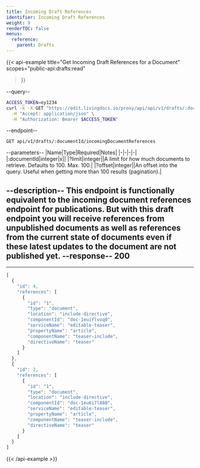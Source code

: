 ```yaml
---
title: Incoming Draft References
identifier: Incoming Draft References
weight: 9
renderTOC: false
menus:
  reference:
    parent: Drafts
---
```


{{< api-example
  title="Get Incoming Draft References for a Document"
  scopes="public-api:drafts:read"
>}}

--query--

```bash
ACCESS_TOKEN=ey1234
curl -k -X GET "https://edit.livingdocs.io/proxy/api/api/v1/drafts/:documentId/incomingDocumentReferences" \
  -H "Accept: application/json" \
  -H "Authorization: Bearer $ACCESS_TOKEN"
```

--endpoint--
```
GET api/v1/drafts/:documentId/incomingDocumentReferences
```

--parameters--
|Name|Type|Required|Notes|
|-|-|-|-|
|:documentId|integer|x||
|?limit|integer||A limit for how much documents to retrieve. Defaults to 100. Max. 100.|
|?offset|integer||An offset into the query. Useful when getting more than 100 results (pagination).|

--description--
This endpoint is functionally equivalent to the incoming document references endpoint for publications. But with this draft endpoint you will receive references from unpublished documents as well as references from the current state of documents even if these latest updates to the document are not published yet.
--response--
200
---
---
```js
[
  {
    "id": 4,
    "references": [
      {
        "id": "1",
        "type": "document",
        "location": "include-directive",
        "componentId": "doc-1euiflvoq0",
        "serviceName": "editable-teaser",
        "propertyName": "article",
        "componentName": "teaser-include",
        "directiveName": "teaser"
      }
    ]
  },
  {
    "id": 2,
    "references": [
      {
        "id": "1",
        "type": "document",
        "location": "include-directive",
        "componentId": "doc-1eu6i7l880",
        "serviceName": "editable-teaser",
        "propertyName": "article",
        "componentName": "teaser-include",
        "directiveName": "teaser"
      }
    ]
  }
]
```

{{< /api-example >}}
